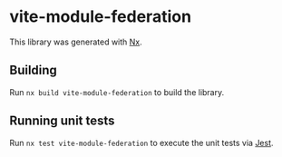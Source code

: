 # vite-module-federation

This library was generated with [Nx](https://nx.dev).

## Building

Run `nx build vite-module-federation` to build the library.

## Running unit tests

Run `nx test vite-module-federation` to execute the unit tests via [Jest](https://jestjs.io).
